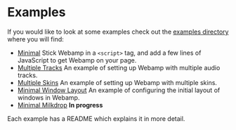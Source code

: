 # Examples

If you would like to look at some examples check out the [examples directory](https://github.com/captbaritone/webamp/tree/master/examples/) where you will find:

- [Minimal](https://github.com/captbaritone/webamp/tree/master/examples/minimal) Stick Webamp in a `<script>` tag, and add a few lines of JavaScript to get Webamp on your page.
- [Multiple Tracks](https://github.com/captbaritone/webamp/tree/master/examples/multipleTracks) An example of setting up Webamp with multiple audio tracks.
- [Multiple Skins](https://github.com/captbaritone/webamp/tree/master/examples/multipleSkins) An example of setting up Webamp with multiple skins.
- [Minimal Window Layout](https://github.com/captbaritone/webamp/tree/master/examples/minimalWindowLayout) An example of configuring the initial layout of windows in Webamp.
- [Minimal Milkdrop](https://github.com/captbaritone/webamp/tree/master/examples/minimalMilkdrop) **In progress**

Each example has a README which explains it in more detail.
